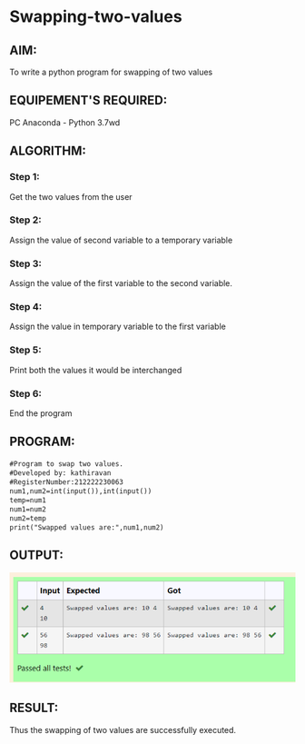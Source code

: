 # Swapping-two-values
## AIM:
To write a python program for swapping of two values
## EQUIPEMENT'S REQUIRED: 
PC
Anaconda - Python 3.7wd
## ALGORITHM: 
### Step 1:
Get the two values from the user
### Step 2: 
Assign the value of second variable to a temporary variable 
### Step 3: 
Assign the value of the first variable to the second variable.
### Step 4:  
Assign the value in temporary variable to the first variable
### Step 5: 
Print both the values it would be interchanged
### Step 6: 
End the program
## PROGRAM:
```
#Program to swap two values.
#Developed by: kathiravan
#RegisterNumber:212222230063
num1,num2=int(input()),int(input())
temp=num1
num1=num2
num2=temp
print("Swapped values are:",num1,num2)

```
## OUTPUT:
![GitHub Logo](exp1.png)


## RESULT:
Thus the swapping of two values are successfully executed.



